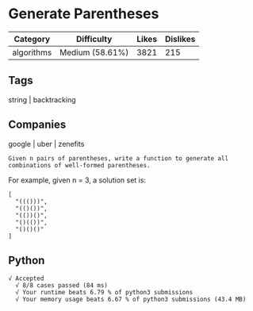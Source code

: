 # Generate Parentheses
|Category|Difficulty|Likes|Dislikes|
|-|-|-|-|
|algorithms|Medium (58.61%)|3821|215|

## Tags
string | backtracking

## Companies
google | uber | zenefits
```
Given n pairs of parentheses, write a function to generate all combinations of well-formed parentheses.
```
For example, given n = 3, a solution set is:
```
[
  "((()))",
  "(()())",
  "(())()",
  "()(())",
  "()()()"
]
```

## Python
```
√ Accepted
  √ 8/8 cases passed (84 ms)
  √ Your runtime beats 6.79 % of python3 submissions
  √ Your memory usage beats 6.67 % of python3 submissions (43.4 MB)
```